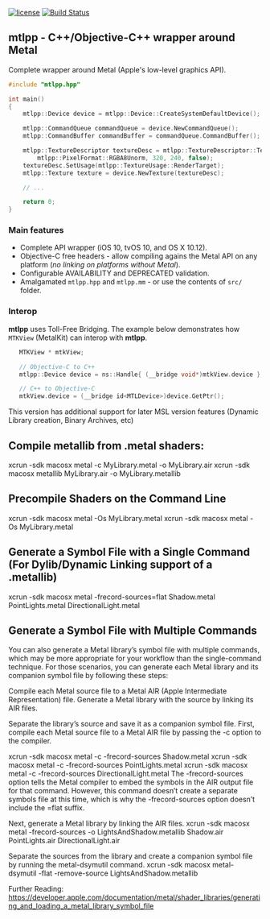 [![license](https://img.shields.io/github/license/mashape/apistatus.svg)](https://github.com/naleksiev/mtlpp/blob/master/LICENSE)
[![Build Status](https://travis-ci.org/naleksiev/mtlpp.svg?branch=master)](https://travis-ci.org/naleksiev/mtlpp)
## mtlpp - C++/Objective-C++ wrapper around Metal

Complete wrapper around Metal (Apple's low-level graphics API).

```c++
#include "mtlpp.hpp"

int main()
{
    mtlpp::Device device = mtlpp::Device::CreateSystemDefaultDevice();

    mtlpp::CommandQueue commandQueue = device.NewCommandQueue();
    mtlpp::CommandBuffer commandBuffer = commandQueue.CommandBuffer();

    mtlpp::TextureDescriptor textureDesc = mtlpp::TextureDescriptor::Texture2DDescriptor(
        mtlpp::PixelFormat::RGBA8Unorm, 320, 240, false);
    textureDesc.SetUsage(mtlpp::TextureUsage::RenderTarget);
    mtlpp::Texture texture = device.NewTexture(textureDesc);

    // ...

    return 0;
}
```

### Main features
 * Complete API wrapper (iOS 10, tvOS 10, and OS X 10.12).
 * Objective-C free headers - allow compiling agains the Metal API on any platform (*no linking on platforms without Metal*).
 * Configurable AVAILABILITY and DEPRECATED validation.
 * Amalgamated ```mtlpp.hpp``` and ```mtlpp.mm``` - or use the contents of ```src/``` folder.


### Interop
 **mtlpp** uses Toll-Free Bridging. The example below demonstrates how ```MTKView``` (MetalKit) can interop with **mtlpp**.
 ```objective-c
    MTKView * mtkView;

    // Objective-C to C++
    mtlpp::Device device = ns::Handle{ (__bridge void*)mtkView.device };

    // C++ to Objective-C
    mtkView.device = (__bridge id<MTLDevice>)device.GetPtr();
```

This version has additional support for later MSL version features (Dynamic Library creation, Binary Archives, etc)

## Compile metallib from .metal shaders:
xcrun -sdk macosx metal -c MyLibrary.metal -o MyLibrary.air
xcrun -sdk macosx metallib MyLibrary.air   -o MyLibrary.metallib

## Precompile Shaders on the Command Line
xcrun -sdk macosx metal -Os MyLibrary.metal
xcrun -sdk macosx metal -Os MyLibrary.metal

## Generate a Symbol File with a Single Command (For Dylib/Dynamic Linking support of a .metallib)
xcrun -sdk macosx metal -frecord-sources=flat Shadow.metal PointLights.metal DirectionalLight.metal

## Generate a Symbol File with Multiple Commands
You can also generate a Metal library’s symbol file with multiple commands, which may be more appropriate for your workflow than the single-command technique. 
For those scenarios, you can generate each Metal library and its companion symbol file by following these steps:

Compile each Metal source file to a Metal AIR (Apple Intermediate Representation) file.
Generate a Metal library with the source by linking its AIR files.

Separate the library’s source and save it as a companion symbol file.
First, compile each Metal source file to a Metal AIR file by passing the -c option to the compiler.

xcrun -sdk macosx metal -c -frecord-sources Shadow.metal
xcrun -sdk macosx metal -c -frecord-sources PointLights.metal
xcrun -sdk macosx metal -c -frecord-sources DirectionalLight.metal
The -frecord-sources option tells the Metal compiler to embed the symbols in the AIR output file for that command. However, this command doesn’t create a separate symbols file at this time, which is why the -frecord-sources option doesn’t include the =flat suffix.

Next, generate a Metal library by linking the AIR files.
xcrun -sdk macosx metal -frecord-sources -o LightsAndShadow.metallib Shadow.air PointLights.air DirectionalLight.air

Separate the sources from the library and create a companion symbol file by running the metal-dsymutil command.
xcrun -sdk macosx metal-dsymutil -flat -remove-source LightsAndShadow.metallib

Further Reading: https://developer.apple.com/documentation/metal/shader_libraries/generating_and_loading_a_metal_library_symbol_file
